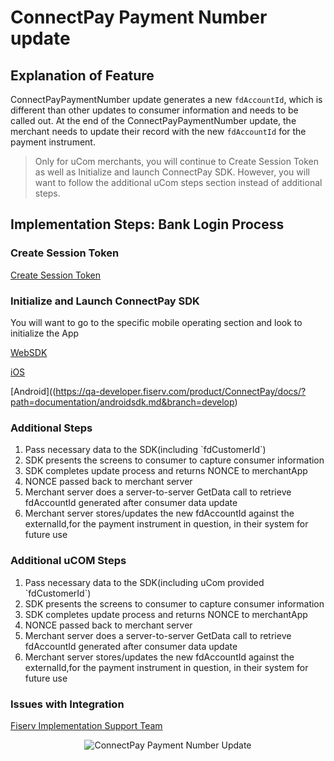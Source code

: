 # ConnectPay Payment Number update
## Explanation of Feature

ConnectPayPaymentNumber update generates a new `fdAccountId`, which is different than other updates to consumer information and needs to be called out. At the end of the ConnectPayPaymentNumber update, the merchant needs to update their record with the new `fdAccountId` for the payment instrument.
 
>Only for uCom merchants, you will continue to Create Session Token as well as Initialize and launch ConnectPay SDK. However, you will want to follow the additional uCom steps section instead of additional steps.

## Implementation Steps: Bank Login Process
### Create Session Token 
<p>

[Create Session Token](https://qa-developer.fiserv.com/product/ConnectPay/api/?type=post&path=/security/createsessiontoken&branch=develop&version=1.0.0)
</p>

### Initialize and Launch ConnectPay SDK 
You will want to go to the specific mobile operating section and look to initialize the App
<p>

[WebSDK](https://qa-developer.fiserv.com/product/ConnectPay/docs/?path=documentation/websdk.md&branch=develop)
</p>
<p>

[iOS](https://qa-developer.fiserv.com/product/ConnectPay/docs/?path=documentation/iossdk.md&branch=develop)
</p>
<p>

[Android]((https://qa-developer.fiserv.com/product/ConnectPay/docs/?path=documentation/androidsdk.md&branch=develop)
</p>

### Additional Steps
<ol>
  <li>Pass necessary data to the SDK(including `fdCustomerId`)</li>
  <li>SDK presents the screens to consumer to capture consumer information</li>
  <li>SDK completes update process and returns NONCE to merchantApp</li>
  <li>NONCE passed back to merchant server</li>
  <li>Merchant server does a server-to-server GetData call to retrieve fdAccountId generated after consumer data update</li>
  <li>Merchant server stores/updates the new fdAccountId against the externalId,for the payment instrument in question, in their system for future use</li>
</ol>

### Additional uCOM Steps
<ol>
  <li>Pass necessary data to the SDK(including uCom provided `fdCustomerId`)</li>
  <li>SDK presents the screens to consumer to capture consumer information</li>
  <li>SDK completes update process and returns NONCE to merchantApp</li>
  <li>NONCE passed back to merchant server</li>
  <li>Merchant server does a server-to-server GetData call to retrieve fdAccountId generated after consumer data update</li>
  <li>Merchant server stores/updates the new fdAccountId against the externalId,for the payment instrument in question, in their system for future use</li>
</ol>

### Issues with Integration
[Fiserv Implementation Support Team](mailto:DL-GBL-VASDelivery@fiserv.com)
<center><img src="https://raw.githubusercontent.com/Fiserv/connect-pay/develop/assets/images/Payment Number Architecture.png" alt="ConnectPay Payment Number Update" class="center"></center>
